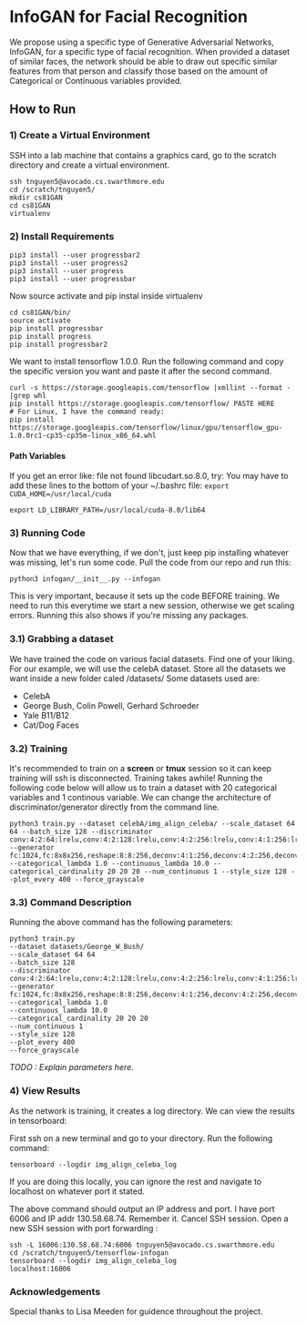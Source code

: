 # InfoGAN for Facial Recognition

We propose using a specific type of Generative Adversarial Networks, InfoGAN, for a specific type of facial recognition.  When provided a dataset of similar faces, the network should be able to draw out specific similar features from that person and classify those based on the amount of Categorical or Continuous variables provided.

## How to Run

### 1) Create a Virtual Environment

SSH into a lab machine that contains a graphics card, go to the scratch directory and create a virtual environment.
```
ssh tnguyen5@avocado.cs.swarthmore.edu
cd /scratch/tnguyen5/
mkdir cs81GAN
cd cs81GAN
virtualenv
```

### 2) Install Requirements
```
pip3 install --user progressbar2
pip3 install --user progress2
pip3 install --user progress
pip3 install --user progressbar
``` 
Now source activate and pip instal inside virtualenv
```
cd cs81GAN/bin/
source activate
pip install progressbar
pip install progress
pip install progressbar2
```
We want to install tensorflow 1.0.0.  Run the following command and copy the specific version you want and paste it after the second command.

```
curl -s https://storage.googleapis.com/tensorflow |xmllint --format - |grep whl
pip install https://storage.googleapis.com/tensorflow/ PASTE HERE
# For Linux, I have the command ready:
pip install https://storage.googleapis.com/tensorflow/linux/gpu/tensorflow_gpu-1.0.0rc1-cp35-cp35m-linux_x86_64.whl
```

#### Path Variables
If you get an error like: file not found libcudart.so.8.0, try:
You may have to add these lines to the bottom of your ~/.bashrc file:
`export CUDA_HOME=/usr/local/cuda`

`export LD_LIBRARY_PATH=/usr/local/cuda-8.0/lib64`

### 3) Running Code

Now that we have everything, if we don't, just keep pip installing whatever was missing, let's run some code.
Pull the code from our repo and run this:

 ` python3 infogan/__init__.py --infogan `
  
This is very important, because it sets up the code BEFORE training.  We need to run this everytime we start a new session, otherwise we get scaling errors.  Running this also shows if you're missing any packages.

### 3.1) Grabbing a dataset

We have trained the code on various facial datasets.  Find one of your liking.  For our example, we will use the celebA dataset.  Store all the datasets we want inside a new folder caled /datasets/
Some datasets used are: 
* CelebA
* George Bush, Colin Powell, Gerhard Schroeder
* Yale B11/B12
* Cat/Dog Faces

### 3.2) Training

It's recommended to train on a **screen** or **tmux** session so it can keep training will ssh is disconnected.  Training takes awhile!  Running the following code below will allow us to train a dataset with 20 categorical variables and 1 continous variable.  We can change the architecture of discriminator/generator directly from the command line.

```
python3 train.py --dataset celebA/img_align_celeba/ --scale_dataset 64 64 --batch_size 128 --discriminator conv:4:2:64:lrelu,conv:4:2:128:lrelu,conv:4:2:256:lrelu,conv:4:1:256:lrelu,conv:4:1:256:lrelu,fc:1024:lrelu --generator fc:1024,fc:8x8x256,reshape:8:8:256,deconv:4:1:256,deconv:4:2:256,deconv:4:2:128,deconv:4:2:64,deconv:4:1:1:sigmoid --categorical_lambda 1.0 --continuous_lambda 10.0 --categorical_cardinality 20 20 20 --num_continuous 1 --style_size 128 --plot_every 400 --force_grayscale
```

### 3.3) Command Description

Running the above command has the following parameters:
```
python3 train.py 
--dataset datasets/George_W_Bush/ 
--scale_dataset 64 64 
--batch_size 128 
--discriminator conv:4:2:64:lrelu,conv:4:2:128:lrelu,conv:4:2:256:lrelu,conv:4:1:256:lrelu,conv:4:1:256:lrelu,fc:1024:lrelu 
--generator fc:1024,fc:8x8x256,reshape:8:8:256,deconv:4:1:256,deconv:4:2:256,deconv:4:2:128,deconv:4:2:64,deconv:4:1:1:sigmoid 
--categorical_lambda 1.0 
--continuous_lambda 10.0 
--categorical_cardinality 20 20 20 
--num_continuous 1 
--style_size 128 
--plot_every 400 
--force_grayscale
```

*TODO : Explain parameters here.*

### 4) View Results

As the network is training, it creates a log directory.  We can view the results in tensorboard:

First ssh on a new terminal and go to your directory.  Run the following command:

`tensorboard --logdir img_align_celeba_log`

If you are doing this locally, you can ignore the rest and navigate to localhost on whatever port it stated.

The above command should output an IP address and port.  I have
port 6006 and IP addr 130.58.68.74.  Remember it.  Cancel SSH session.
Open a new SSH session with port forwarding :

```
ssh -L 16006:130.58.68.74:6006 tnguyen5@avocado.cs.swarthmore.edu
cd /scratch/tnguyen5/tensorflow-infogan
tensorboard --logdir img_align_celeba_log
localhost:16006
```

### Acknowledgements
Special thanks to Lisa Meeden for guidence throughout the project.
